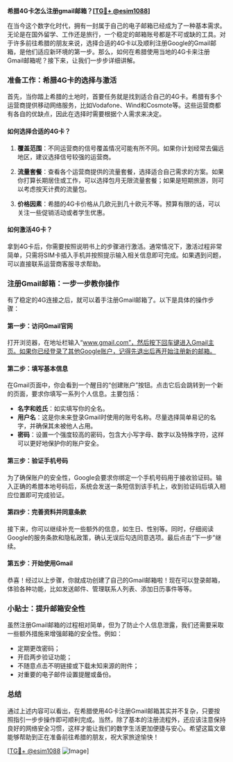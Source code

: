 **希腊4G卡怎么注册gmail邮箱？[[TG💪+ @esim1088](https://t.me/s/esim1088)]**

在当今这个数字化时代，拥有一封属于自己的电子邮箱已经成为了一种基本需求。无论是在国外留学、工作还是旅行，一个稳定的邮箱账号都是不可或缺的工具。对于许多前往希腊的朋友来说，选择合适的4G卡以及顺利注册Google的Gmail邮箱，是他们适应新环境的第一步。那么，如何在希腊使用当地的4G卡来注册Gmail邮箱呢？接下来，让我们一步步详细讲解。

### 准备工作：希腊4G卡的选择与激活

首先，当你踏上希腊的土地时，首要任务就是找到适合自己的4G卡。希腊有多个运营商提供移动网络服务，比如Vodafone、Wind和Cosmote等。这些运营商都有各自的优缺点，因此在选择时需要根据个人需求来决定。

#### 如何选择合适的4G卡？

1. **覆盖范围**：不同运营商的信号覆盖情况可能有所不同。如果你计划经常去偏远地区，建议选择信号较强的运营商。
   
2. **流量套餐**：查看各个运营商提供的流量套餐，选择适合自己需求的方案。如果你打算长期居住或工作，可以选择包月无限流量套餐；如果是短期旅游，则可以考虑按天计费的流量包。

3. **价格因素**：希腊的4G卡价格从几欧元到几十欧元不等。预算有限的话，可以关注一些促销活动或者学生优惠。

#### 如何激活4G卡？

拿到4G卡后，你需要按照说明书上的步骤进行激活。通常情况下，激活过程非常简单，只需将SIM卡插入手机并按照提示输入相关信息即可完成。如果遇到问题，可以直接联系运营商客服寻求帮助。

### 注册Gmail邮箱：一步一步教你操作

有了稳定的4G连接之后，就可以着手注册Gmail邮箱了。以下是具体的操作步骤：

#### 第一步：访问Gmail官网

打开浏览器，在地址栏输入“www.gmail.com”，然后按下回车键进入Gmail主页。如果你已经登录了其他Google账户，记得先退出后再开始注册新的邮箱。

#### 第二步：填写基本信息

在Gmail页面中，你会看到一个醒目的“创建账户”按钮。点击它后会跳转到一个新的页面，要求你填写一系列个人信息。主要包括：

- **名字和姓氏**：如实填写你的全名。
- **用户名**：这是你未来登录Gmail时使用的账号名称。尽量选择简单易记的名字，并确保其未被他人占用。
- **密码**：设置一个强度较高的密码，包含大小写字母、数字以及特殊字符，这样可以更好地保护你的账户安全。

#### 第三步：验证手机号码

为了确保账户的安全性，Google会要求你绑定一个手机号码用于接收验证码。输入正确的希腊本地号码后，系统会发送一条短信到该手机上，收到验证码后填入相应位置即可完成验证。

#### 第四步：完善资料并同意条款

接下来，你可以继续补充一些额外的信息，如生日、性别等。同时，仔细阅读Google的服务条款和隐私政策，确认无误后勾选同意选项。最后点击“下一步”继续。

#### 第五步：开始使用Gmail

恭喜！经过以上步骤，你就成功创建了自己的Gmail邮箱啦！现在可以登录邮箱，体验各种功能，比如发送邮件、管理联系人列表、添加日历事件等等。

### 小贴士：提升邮箱安全性

虽然注册Gmail邮箱的过程相对简单，但为了防止个人信息泄露，我们还需要采取一些额外措施来增强邮箱的安全性。例如：

- 定期更改密码；
- 开启两步验证功能；
- 不随意点击不明链接或下载未知来源的附件；
- 对重要的电子邮件设置提醒或备份。

### 总结

通过上述内容可以看出，在希腊使用4G卡注册Gmail邮箱其实并不复杂，只要按照指引一步步操作即可顺利完成。当然，除了基本的注册流程外，还应该注意保持良好的网络安全习惯，这样才能让我们的数字生活更加便捷与安心。希望这篇文章能够帮助到正在准备前往希腊的朋友，祝大家旅途愉快！

[[TG💪+ @esim1088](https://t.me/s/esim1088) ![Image](https://i.postimg.cc/4NQfJmqS/Snipaste-2025-05-13-00-14-12.png)]